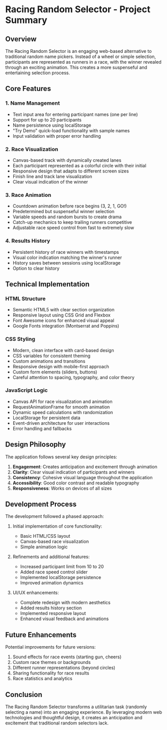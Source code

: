 # Racing Random Selector - Project Summary

## Overview

The Racing Random Selector is an engaging web-based alternative to traditional random name pickers. Instead of a wheel or simple selection, participants are represented as runners in a race, with the winner revealed through an exciting animation. This creates a more suspenseful and entertaining selection process.

## Core Features

### 1. Name Management

- Text input area for entering participant names (one per line)
- Support for up to 20 participants
- Name persistence using localStorage
- "Try Demo" quick-load functionality with sample names
- Input validation with proper error handling

### 2. Race Visualization

- Canvas-based track with dynamically created lanes
- Each participant represented as a colorful circle with their initial
- Responsive design that adapts to different screen sizes
- Finish line and track lane visualization
- Clear visual indication of the winner

### 3. Race Animation

- Countdown animation before race begins (3, 2, 1, GO!)
- Predetermined but suspenseful winner selection
- Variable speeds and random bursts to create drama
- Catch-up mechanics to keep trailing runners competitive
- Adjustable race speed control from fast to extremely slow

### 4. Results History

- Persistent history of race winners with timestamps
- Visual color indication matching the winner's runner
- History saves between sessions using localStorage
- Option to clear history

## Technical Implementation

### HTML Structure

- Semantic HTML5 with clear section organization
- Responsive layout using CSS Grid and Flexbox
- Font Awesome icons for enhanced visual appeal
- Google Fonts integration (Montserrat and Poppins)

### CSS Styling

- Modern, clean interface with card-based design
- CSS variables for consistent theming
- Custom animations and transitions
- Responsive design with mobile-first approach
- Custom form elements (sliders, buttons)
- Careful attention to spacing, typography, and color theory

### JavaScript Logic

- Canvas API for race visualization and animation
- RequestAnimationFrame for smooth animation
- Dynamic speed calculations with randomization
- LocalStorage for persistent data
- Event-driven architecture for user interactions
- Error handling and fallbacks

## Design Philosophy

The application follows several key design principles:

1. **Engagement**: Creates anticipation and excitement through animation
2. **Clarity**: Clear visual indication of participants and winners
3. **Consistency**: Cohesive visual language throughout the application
4. **Accessibility**: Good color contrast and readable typography
5. **Responsiveness**: Works on devices of all sizes

## Development Process

The development followed a phased approach:

1. Initial implementation of core functionality:

   - Basic HTML/CSS layout
   - Canvas-based race visualization
   - Simple animation logic

2. Refinements and additional features:

   - Increased participant limit from 10 to 20
   - Added race speed control slider
   - Implemented localStorage persistence
   - Improved animation dynamics

3. UI/UX enhancements:
   - Complete redesign with modern aesthetics
   - Added results history section
   - Implemented responsive layout
   - Enhanced visual feedback and animations

## Future Enhancements

Potential improvements for future versions:

1. Sound effects for race events (starting gun, cheers)
2. Custom race themes or backgrounds
3. Different runner representations (beyond circles)
4. Sharing functionality for race results
5. Race statistics and analytics

## Conclusion

The Racing Random Selector transforms a utilitarian task (randomly selecting a name) into an engaging experience. By leveraging modern web technologies and thoughtful design, it creates an anticipation and excitement that traditional random selectors lack.
